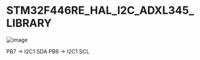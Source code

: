 # STM32F446RE_HAL_I2C_ADXL345_LIBRARY

![image](https://github.com/user-attachments/assets/b6fab1cb-d682-4e42-80eb-c41aff1cf1e5)


PB7 -> I2C1 SDA
PB6 -> I2C1 SCL
